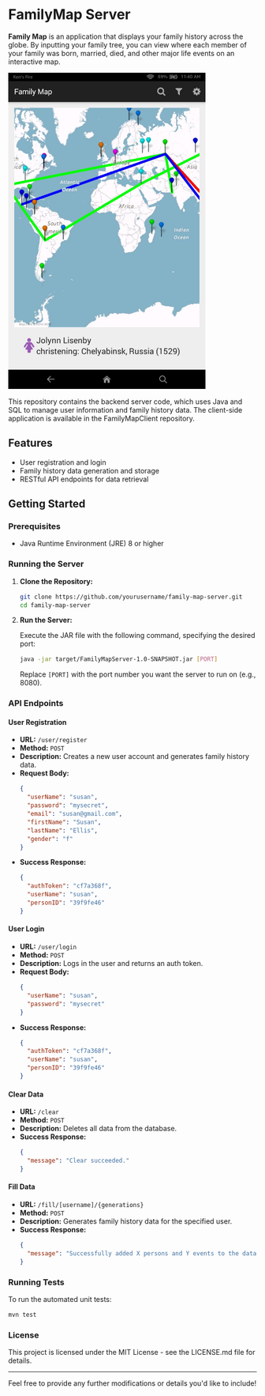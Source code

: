 # FamilyMap Server

**Family Map** is an application that displays your family history across the globe. By inputting your family tree, you can view where each member of your family was born, married, died, and other major life events on an interactive map.

<img src="FamilyMapDemo.png" alt="Demo of the FamilyMap App" width=400>

This repository contains the backend server code, which uses Java and SQL to manage user information and family history data. The client-side application is available in the FamilyMapClient repository.

## Features

- User registration and login
- Family history data generation and storage
- RESTful API endpoints for data retrieval

## Getting Started

### Prerequisites

- Java Runtime Environment (JRE) 8 or higher

### Running the Server

1. **Clone the Repository:**

   ```bash
   git clone https://github.com/yourusername/family-map-server.git
   cd family-map-server
   ```

2. **Run the Server:**

   Execute the JAR file with the following command, specifying the desired port:

   ```bash
   java -jar target/FamilyMapServer-1.0-SNAPSHOT.jar [PORT]
   ```

   Replace `[PORT]` with the port number you want the server to run on (e.g., 8080).

### API Endpoints

#### User Registration

- **URL:** `/user/register`
- **Method:** `POST`
- **Description:** Creates a new user account and generates family history data.
- **Request Body:**
  ```json
  {
    "userName": "susan",
    "password": "mysecret",
    "email": "susan@gmail.com",
    "firstName": "Susan",
    "lastName": "Ellis",
    "gender": "f"
  }
  ```
- **Success Response:**
  ```json
  {
    "authToken": "cf7a368f",
    "userName": "susan",
    "personID": "39f9fe46"
  }
  ```

#### User Login

- **URL:** `/user/login`
- **Method:** `POST`
- **Description:** Logs in the user and returns an auth token.
- **Request Body:**
  ```json
  {
    "userName": "susan",
    "password": "mysecret"
  }
  ```
- **Success Response:**
  ```json
  {
    "authToken": "cf7a368f",
    "userName": "susan",
    "personID": "39f9fe46"
  }
  ```

#### Clear Data

- **URL:** `/clear`
- **Method:** `POST`
- **Description:** Deletes all data from the database.
- **Success Response:**
  ```json
  {
    "message": "Clear succeeded."
  }
  ```

#### Fill Data

- **URL:** `/fill/[username]/{generations}`
- **Method:** `POST`
- **Description:** Generates family history data for the specified user.
- **Success Response:**
  ```json
  {
    "message": "Successfully added X persons and Y events to the database."
  }
  ```

### Running Tests

To run the automated unit tests:

```bash
mvn test
```

### License

This project is licensed under the MIT License - see the LICENSE.md file for details.

---

Feel free to provide any further modifications or details you'd like to include!